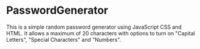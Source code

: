 # PasswordGenerator
This is a simple random password generator using JavaScript CSS and HTML. It allows a maximum of 20 characters with options to turn on "Capital Letters", "Special Characters" and "Numbers".
